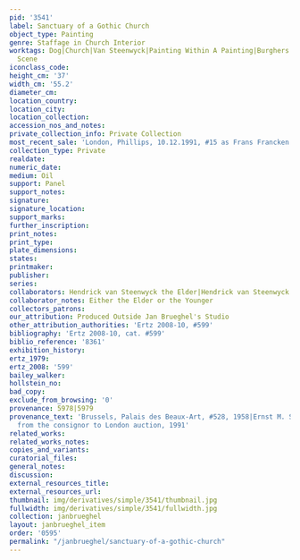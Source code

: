 ```yaml
---
pid: '3541'
label: Sanctuary of a Gothic Church
object_type: Painting
genre: Staffage in Church Interior
worktags: Dog|Church|Van Steenwyck|Painting Within A Painting|Burghers|Children|Interior
  Scene
iconclass_code:
height_cm: '37'
width_cm: '55.2'
diameter_cm:
location_country:
location_city:
location_collection:
accession_nos_and_notes:
private_collection_info: Private Collection
most_recent_sale: 'London, Phillips, 10.12.1991, #15 as Frans Francken and Jan Brueghel'
collection_type: Private
realdate:
numeric_date:
medium: Oil
support: Panel
support_notes:
signature:
signature_location:
support_marks:
further_inscription:
print_notes:
print_type:
plate_dimensions:
states:
printmaker:
publisher:
series:
collaborators: Hendrick van Steenwyck the Elder|Hendrick van Steenwyck the Younger
collaborator_notes: Either the Elder or the Younger
collectors_patrons:
our_attribution: Produced Outside Jan Brueghel's Studio
other_attribution_authorities: 'Ertz 2008-10, #599'
bibliography: 'Ertz 2008-10, cat. #599'
biblio_reference: '8361'
exhibition_history:
ertz_1979:
ertz_2008: '599'
bailey_walker:
hollstein_no:
bad_copy:
exclude_from_browsing: '0'
provenance: 5978|5979
provenance_text: 'Brussels, Palais des Beaux-Art, #528, 1958|Ernst M. Segall inherited
  from the consignor to London auction, 1991'
related_works:
related_works_notes:
copies_and_variants:
curatorial_files:
general_notes:
discussion:
external_resources_title:
external_resources_url:
thumbnail: img/derivatives/simple/3541/thumbnail.jpg
fullwidth: img/derivatives/simple/3541/fullwidth.jpg
collection: janbrueghel
layout: janbrueghel_item
order: '0595'
permalink: "/janbrueghel/sanctuary-of-a-gothic-church"
---
```

